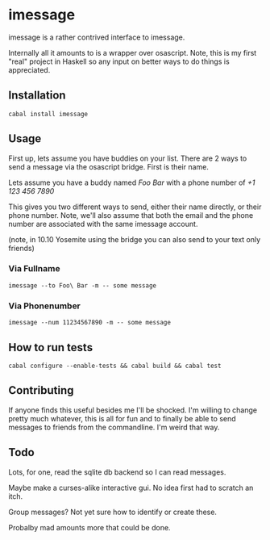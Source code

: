 # imessage

imessage is a rather contrived interface to imessage.

Internally all it amounts to is a wrapper over osascript. Note, this is my
first "real" project in Haskell so any input on better ways to do things
is appreciated.

## Installation

```cabal install imessage```

## Usage

First up, lets assume you have buddies on your list. There are 2 ways to
send a message via the osascript bridge. First is their name.

Lets assume you have a buddy named *Foo Bar* with a phone number of
*+1 123 456 7890*

This gives you two different ways to send, either their name directly,
or their phone number. Note, we'll also assume that both the email and the
phone number are associated with the same imessage account.

(note, in 10.10 Yosemite using the bridge you can also send to your
text only friends)

### Via Fullname

```imessage --to Foo\ Bar -m -- some message```

### Via Phonenumber

```imessage --num 11234567890 -m -- some message```

## How to run tests

```
cabal configure --enable-tests && cabal build && cabal test
```

## Contributing

If anyone finds this useful besides me I'll be shocked. I'm willing to change
pretty much whatever, this is all for fun and to finally be able to send
messages to friends from the commandline. I'm weird that way.

## Todo

Lots, for one, read the sqlite db backend so I can read messages.

Maybe make a curses-alike interactive gui. No idea first had to scratch
an itch.

Group messages? Not yet sure how to identify or create these.

Probalby mad amounts more that could be done.

